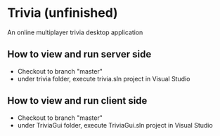 # Trivia (unfinished)

An online multiplayer trivia desktop application

## How to view and run server side

- Checkout to branch "master"
- under trivia folder, execute trivia.sln project in Visual Studio

## How to view and run client side

- Checkout to branch "master"
- under TriviaGui folder, execute TriviaGui.sln project in Visual Studio
